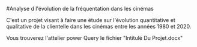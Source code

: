 #Analyse d l'évolution de la fréquentation dans les cinémas

C'est un projet visant à faire une étude sur l'évolution quantitative et qualitative 
de la clientelle dans les cinémas entre les années 1980 et 2020.

Vous trouverez l'attelier power Query le fichier "Intitulé Du Projet.docx"
